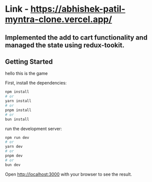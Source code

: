 # Link - https://abhishek-patil-myntra-clone.vercel.app/

## Implemented the add to cart functionality and managed the state using __redux-tookit__.

## Getting Started
hello this is the game

First, install the dependencies:

```bash
npm install
# or
yarn install
# or
pnpm install
# or
bun install
```


run the development server:

```bash
npm run dev
# or
yarn dev
# or
pnpm dev
# or
bun dev
```

Open [http://localhost:3000](http://localhost:3000) with your browser to see the result.





